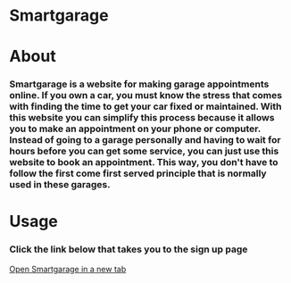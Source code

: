 # Smartgarage


# About

### Smartgarage is a website for making garage appointments online. If you own a car, you must know the stress that comes with finding the time to get your car fixed or maintained. With this website you can simplify this process because it allows you to make an appointment on your phone or computer. Instead of going to a garage personally and having to wait for hours before you can get some service, you can just use this website to book an appointment. This way, you don't have to follow the first come first served principle that is normally used in these garages.


# Usage

### Click the link below that takes you to the sign up page
<a href="http://www.kyalo460.tech:3000/create" target="_blank">Open Smartgarage in a new tab</a>